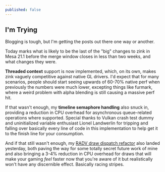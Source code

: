```yaml
---
published: false
---
```

## I'm Trying

Blogging is tough, but I'm getting the posts out there one way or another.

Today marks what is likely to be the last of the "big" changes to zink in Mesa 21.1 before the merge window closes in less than two weeks, and what changes they were.

**Threaded context** support is now implemented, which, on its own, makes zink vaguely competitive against native GL drivers. I'd expect that for many scenarios, people should start seeing upwards of 60-70% native perf when previously the numbers were much lower, excepting things like furmark, where a weird problem with alpha blending is still causing a massive perf hit.

If that wasn't enough, my **timeline semaphore handling** also snuck in, providing a reduction in CPU overhead for asynchronous queue-related operations where supported. Special thanks to Vulkan crash test dummy and uninitialized variable enthusiast Lionel Landwerlin for tripping and falling over basically every line of code in this implementation to help get it to the finish line for your consumption.

And if that still wasn't enough, my [RADV draw dispatch refactor](https://gitlab.freedesktop.org/mesa/mesa/-/merge_requests/8788) also landed yesterday, both paving the way for some totally secret future work of mine and also bringing a 3-4% reduction in CPU overhead for draws that will make your gaming *feel* faster now that you're aware of it but realistically won't have any discernible effect. Basically racing stripes.